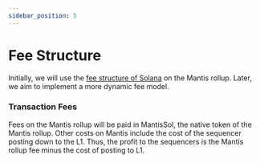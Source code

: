 ```yaml
---
sidebar_position: 5
---
```

# Fee Structure

Initially, we will use the [fee structure of Solana](https://solana.com/docs/core/fees) on the Mantis rollup. Later, we aim to implement a more dynamic fee model.

### Transaction Fees

Fees on the Mantis rollup will be paid in MantisSol, the native token of the Mantis rollup. Other costs on Mantis include the cost of the sequencer posting down to the L1. Thus, the profit to the sequencers is the Mantis rollup fee minus the cost of posting to L1.
